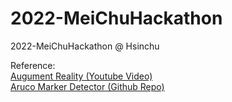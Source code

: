 # 2022-MeiChuHackathon
2022-MeiChuHackathon @ Hsinchu

Reference:  
[Augument Reality (Youtube Video)](https://www.youtube.com/watch?v=v5a7pKSOJd8&ab_channel=Murtaza%27sWorkshop-RoboticsandAI)  
[Aruco Marker Detector (Github Repo)](https://github.com/njanirudh/Aruco_Tracker?fbclid=IwAR3ZQiJP9CJMVvb7Lc7g5jekz9HJbVGZXKY21IsP_9IajZNdPSq8au1ZOM0)